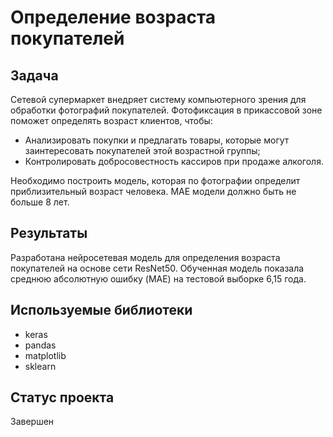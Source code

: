 # Определение возраста покупателей


## Задача

Сетевой супермаркет внедряет систему компьютерного зрения для обработки фотографий покупателей. Фотофиксация в прикассовой зоне поможет определять возраст клиентов, чтобы:
* Анализировать покупки и предлагать товары, которые могут заинтересовать покупателей этой возрастной группы;
* Контролировать добросовестность кассиров при продаже алкоголя.

Необходимо построить модель, которая по фотографии определит приблизительный возраст человека. 
MAE модели должно быть не больше 8 лет.

## Результаты

Разработана нейросетевая модель для определения возраста покупателей на основе сети ResNet50.
Обученная модель показала среднюю абсолютную ошибку (MAE) на тестовой выборке 6,15 года.

## Используемые библиотеки
* keras
* pandas
* matplotlib
* sklearn

## Статус проекта

Завершен
